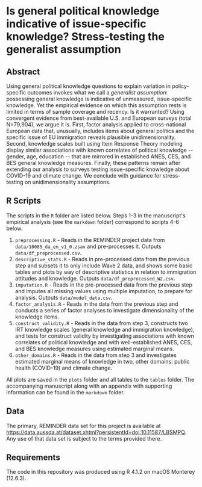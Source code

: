 # Is general political knowledge indicative of issue-specific knowledge? Stress-testing the generalist assumption

## Abstract

Using general political knowledge questions to explain variation in policy-specific outcomes invokes what we call a *generalist assumption*: possessing general knowledge is indicative of unmeasured, issue-specific knowledge. Yet the empirical evidence on which this assumption rests is limited in terms of sample coverage and recency. Is it warranted? Using convergent evidence from best-available U.S. and European surveys (total N=79,904), we argue it is. First, factor analysis applied to cross-national European data that, unusually, includes items about general politics and the specific issue of EU immigration reveals plausible unidimensionality. Second, knowledge scales built using Item Response Theory modeling display similar associations with known correlates of political knowledge -- gender, age, education -- that are mirrored in established ANES, CES, and BES general knowledge measures. Finally, these patterns remain after extending our analysis to surveys testing issue-specific knowledge about COVID-19 and climate change. We conclude with guidance for stress-testing on unidimensionality assumptions.

## R Scripts

The scripts in the `R` folder are listed below. Steps 1-3 in the manuscript's empirical analysis (see the `markdown` folder) correspond to scripts 4-6 below.

1. `preprocessing.R` - Reads in the REMINDER project data from `data/10085_da_en_v1_0.zsav` and pre-processes it. Outputs `data/df_preprocessed.csv`. 
2. `descriptive_stats.R` - Reads in pre-processed data from the previous step and subsets it to only include Wave 2 data, and shows some basic tables and plots by way of descriptive statistics in relation to immigration attitudes and knowledge. Outputs `data/df_preprocessed_W2.csv`.
3. `imputation.R` - Reads in the pre-processed data from the previous step and imputes all missing values using multiple imputation, to prepare for analysis. Outputs `data/model_data.csv`. 
4. `factor_analysis.R` - Reads in the data from the previous step and conducts a series of factor analyses to investigate dimensionality of the knowledge items.
5. `construct_validity.R` - Reads in the data from step 3, constructs two IRT knowledge scales (general knowledge and immigration knowledge), and tests for construct validity by investigating associations with known correlates of political knowledge and with well-established ANES, CES, and BES knowledge measures using estimated marginal means.
6. `other_domains.R` - Reads in the data from step 3 and investigates estimated marginal means of knowledge in two, other domains: public health (COVID-19) and climate change.

All plots are saved in the `plots` folder and all tables to the `tables` folder. The accompanying manuscript along with an appendix with supporting information can be found in the `markdown` folder. 

## Data

The primary, REMINDER data set for this project is available at https://data.aussda.at/dataset.xhtml?persistentId=doi:10.11587/LBSMPQ. Any use of that data set is subject to the terms provided there.

## Requirements

The code in this repository was produced using R 4.1.2 on macOS Monterey (12.6.3).
